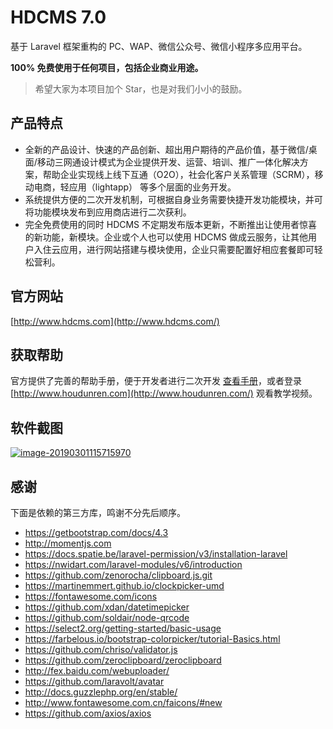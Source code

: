 # HDCMS 7.0

基于 Laravel 框架重构的 PC、WAP、微信公众号、微信小程序多应用平台。

**100% 免费使用于任何项目，包括企业商业用途。**

> 希望大家为本项目加个 Star，也是对我们小小的鼓励。

## 产品特点

- 全新的产品设计、快速的产品创新、超出用户期待的产品价值，基于微信/桌面/移动三网通设计模式为企业提供开发、运营、培训、推广一体化解决方案，帮助企业实现线上线下互通（O2O），社会化客户关系管理（SCRM），移动电商，轻应用（lightapp） 等多个层面的业务开发。
- 系统提供方便的二次开发机制，可根据自身业务需要快捷开发功能模块，并可将功能模块发布到应用商店进行二次获利。
- 完全免费使用的同时 HDCMS 不定期发布版本更新，不断推出让使用者惊喜的新功能，新模块。企业或个人也可以使用 HDCMS 做成云服务，让其他用户入住云应用，进行网站搭建与模块使用，企业只需要配置好相应套餐即可轻松营利。

## 官方网站

[http://www.hdcms.com](http://www.hdcms.com/)

## 获取帮助

官方提供了完善的帮助手册，便于开发者进行二次开发 [查看手册](http://doc.houdunren.com/)，或者登录 [http://www.houdunren.com](http://www.houdunren.com/) 观看教学视频。

## 软件截图

[![image-20190301115715970](https://user-images.githubusercontent.com/13848593/53615562-7e295e00-3c19-11e9-885b-77f63e1eae90.png)](https://user-images.githubusercontent.com/13848593/53615562-7e295e00-3c19-11e9-885b-77f63e1eae90.png)

## 感谢

下面是依赖的第三方库，鸣谢不分先后顺序。

- https://getbootstrap.com/docs/4.3
- http://momentjs.com
- https://docs.spatie.be/laravel-permission/v3/installation-laravel
- https://nwidart.com/laravel-modules/v6/introduction
- https://github.com/zenorocha/clipboard.js.git
- https://martinemmert.github.io/clockpicker-umd
- https://fontawesome.com/icons
- https://github.com/xdan/datetimepicker
- https://github.com/soldair/node-qrcode
- https://select2.org/getting-started/basic-usage
- https://farbelous.io/bootstrap-colorpicker/tutorial-Basics.html
- https://github.com/chriso/validator.js
- https://github.com/zeroclipboard/zeroclipboard
- http://fex.baidu.com/webuploader/
- https://github.com/laravolt/avatar
- http://docs.guzzlephp.org/en/stable/
- http://www.fontawesome.com.cn/faicons/#new
- https://github.com/axios/axios

